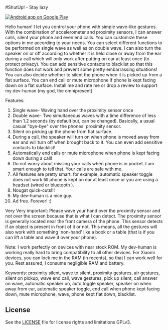 
#ShutUp! - Stay lazy

[![Android app on Google Play](https://developer.android.com/images/brand/en_app_rgb_wo_60.png)](https://play.google.com/store/apps/details?id=com.laughingstock.ritwick.shutup) 

Hello human! 
I let you control your phone with simple wave-like gestures. With the combination of accelerometer and proximity sensors, I can answer calls, silent your phone and even end calls. You can customize these options in me according to your needs. You can select different functions to be performed on single wave as well as on double wave. I can also turn the speaker on or off according to whether it is held close or away from the ear during a call which will only work after putting on ear at least once (to protect privacy). You can add sensitive contacts to blacklist so that this function does not work and prevent some pretty embarrassing situations! You can also decide whether to silent the phone when it is picked up from a flat surface. You can end call or mute microphone if phone is kept facing down on a flat surface. Install me and rate me or drop a review to support my dev-human (my god, the omnipresent).

Features:
1. Single wave- Waving hand over the proximity sensor once
2. Double wave- Two simultaneous waves with a time difference of less than 1.2 seconds (by default but, can be changed). Basically, a usual casual "bye-bye" over the phones' proximity sensor.
3. Silent on picking up the phone from flat surface.
4. During a call, the speaker will turn on when phone is moved away from ear and will turn off when brought back to it. You can even add sensitive contacts to blacklist!
5. Automatically end calls or mute microphone when phone is kept facing down during a call!
6. Do not worry about missing your calls when phone is in pocket. I am smart enough to tell that. Your calls are safe with me.
7. All features are pretty smart. for example, automatic speaker toggle does not work till phone is kept on ear at least once or you are using a headset (wired or bluetooth ).
8. Nougat quick-cuts!!!
9. My dev-human is a nice guy.
10. Ad free. Forever! :)


Very Very important:
Please wave your hand over the proximity sensor and not over the screen because that is what I can detect. The proximity sensor is generally located near the front camera of the phone. This sensor detects if an object is present in front of it or not. This means, all the gestures will also work with something 'non-hand' like a book or a table (that is if you can lift a table and wave it over your phone).

Note:
I work perfectly on devices with near stock ROM. My dev-human is working really hard to bring compatibility to all other devices. For Xiaomi devices, you can lock me in the RAM (in recents), so that I can work well for you. Rest assured, I consume negligible RAM and battery.

Keywords: proximity silent, wave to silent, proximity gestures, air gestures, silent on pickup, wave end call, wave gestures, pick up silent, call answer on wave, automatic speaker on, auto toggle speaker, speaker on when away from ear, automatic speaker toggle, end call when phone kept facing down, mute microphone, wave, phone kept flat down, blacklist.

## License

See the [LICENSE](LICENSE.md) file for license rights and limitations GPLv3.
